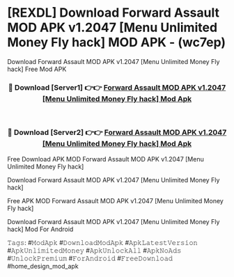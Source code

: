 # [REXDL] Download Forward Assault MOD APK v1.2047 [Menu Unlimited Money Fly hack] MOD APK - (wc7ep)
Download Forward Assault MOD APK v1.2047 [Menu Unlimited Money Fly hack] Free Mod APK

<div align="center">
<h3>🔴 Download [Server1] 👉👉 <a href="https://apk-comot.site?title=Forward_Assault_MOD_APK_v1.2047_[Menu_Unlimited_Money_Fly_hack]">Forward Assault MOD APK v1.2047 [Menu Unlimited Money Fly hack] Mod Apk</a></h3><br>

<h3>🔴 Download [Server2] 👉👉 <a href="https://apk-comot.site?title=Forward_Assault_MOD_APK_v1.2047_[Menu_Unlimited_Money_Fly_hack]">Forward Assault MOD APK v1.2047 [Menu Unlimited Money Fly hack] Mod Apk</a></h3>
</div>


Free Download APK MOD Forward Assault MOD APK v1.2047 [Menu Unlimited Money Fly hack]

Download Forward Assault MOD APK v1.2047 [Menu Unlimited Money Fly hack] 

Free APK MOD Forward Assault MOD APK v1.2047 [Menu Unlimited Money Fly hack] 

Download Forward Assault MOD APK v1.2047 [Menu Unlimited Money Fly hack] Mod For Android

𝚃𝚊𝚐𝚜: #𝙼𝚘𝚍𝙰𝚙𝚔 #𝙳𝚘𝚠𝚗𝚕𝚘𝚊𝚍𝙼𝚘𝚍𝙰𝚙𝚔 #𝙰𝚙𝚔𝙻𝚊𝚝𝚎𝚜𝚝𝚅𝚎𝚛𝚜𝚒𝚘𝚗 #𝙰𝚙𝚔𝚄𝚗𝚕𝚒𝚖𝚒𝚝𝚎𝚍𝙼𝚘𝚗𝚎𝚢 #𝙰𝚙𝚔𝚄𝚗𝚕𝚘𝚌𝚔𝙰𝚕𝚕 #𝙰𝚙𝚔𝙽𝚘𝙰𝚍𝚜 #𝚄𝚗𝚕𝚘𝚌𝚔𝙿𝚛𝚎𝚖𝚒𝚞𝚖 #𝙵𝚘𝚛𝙰𝚗𝚍𝚛𝚘𝚒𝚍 #𝙵𝚛𝚎𝚎𝙳𝚘𝚠𝚗𝚕𝚘𝚊𝚍 #home_design_mod_apk